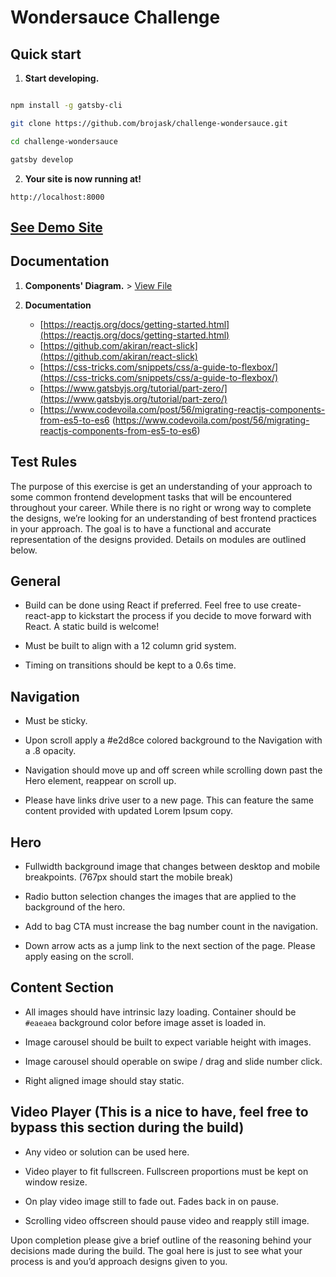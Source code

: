 
  

# Wondersauce Challenge

## Quick start

1. **Start developing.**

```sh

npm install -g gatsby-cli

git clone https://github.com/brojask/challenge-wondersauce.git

cd challenge-wondersauce

gatsby develop

```

2. **Your site is now running at!**

`http://localhost:8000`

## [See Demo Site](https://youthful-murdock-c63eb6.netlify.com/)

## Documentation

1. **Components' Diagram.** > [View File](https://github.com/brojask/challenge-wondersauce/blob/master/Components%20Challenge%20Page-finale.pdf)

2. **Documentation**
	- [https://reactjs.org/docs/getting-started.html](https://reactjs.org/docs/getting-started.html)
	- [https://github.com/akiran/react-slick](https://github.com/akiran/react-slick)
	- [https://css-tricks.com/snippets/css/a-guide-to-flexbox/](https://css-tricks.com/snippets/css/a-guide-to-flexbox/)
	- [https://www.gatsbyjs.org/tutorial/part-zero/](https://www.gatsbyjs.org/tutorial/part-zero/)
	- [https://www.codevoila.com/post/56/migrating-reactjs-components-from-es5-to-es6 (https://www.codevoila.com/post/56/migrating-reactjs-components-from-es5-to-es6)

## Test Rules

The purpose of this exercise is get an understanding of your approach to some common frontend development tasks that will be encountered throughout your career. While there is no right or wrong way to complete the designs, we’re looking for an understanding of best frontend practices in your approach. The goal is to have a functional and accurate representation of the designs provided. Details on modules are outlined below.

  

## General

- Build can be done using React if preferred. Feel free to use create-react-app to kickstart the process if you decide to move forward with React. A static build is welcome!

- Must be built to align with a 12 column grid system.

- Timing on transitions should be kept to a 0.6s time.

  

## Navigation

- Must be sticky.

- Upon scroll apply a #e2d8ce colored background to the Navigation with a .8 opacity.

- Navigation should move up and off screen while scrolling down past the Hero element, reappear on scroll up.

- Please have links drive user to a new page. This can feature the same content provided with updated Lorem Ipsum copy.

  

## Hero

- Fullwidth background image that changes between desktop and mobile breakpoints. (767px should start the mobile break)

- Radio button selection changes the images that are applied to the background of the hero.

- Add to bag CTA must increase the bag number count in the navigation.

- Down arrow acts as a jump link to the next section of the page. Please apply easing on the scroll.

  

## Content Section

- All images should have intrinsic lazy loading. Container should be `#eaeaea` background color before image asset is loaded in.

- Image carousel should be built to expect variable height with images.

- Image carousel should operable on swipe / drag and slide number click.

- Right aligned image should stay static.

  

## Video Player (This is a nice to have, feel free to bypass this section during the build)

- Any video or solution can be used here.

- Video player to fit fullscreen. Fullscreen proportions must be kept on window resize.

- On play video image still to fade out. Fades back in on pause.

- Scrolling video offscreen should pause video and reapply still image.

  

Upon completion please give a brief outline of the reasoning behind your decisions made during the build. The goal here is just to see what your process is and you’d approach designs given to you.

  


